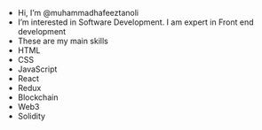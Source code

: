 - Hi, I’m @muhammadhafeeztanoli
- I’m interested in Software Development. I am expert in Front end development
- These are my main skills
- HTML
- CSS
- JavaScript
- React
- Redux
- Blockchain
- Web3
- Solidity
 
<!---
muhammadhafeeztanoli/muhammadhafeeztanoli is a ✨ special ✨ repository because its `README.md` (this file) appears on your GitHub profile.
You can click the Preview link to take a look at your changes.
--->
